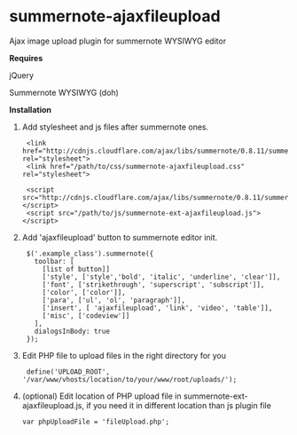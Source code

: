# summernote-ajaxfileupload
Ajax image upload plugin for summernote WYSIWYG editor

<b>Requires</b>

jQuery

Summernote WYSIWYG (doh)




<b>Installation</b>

1) Add stylesheet and js files after summernote ones.

        <link href="http://cdnjs.cloudflare.com/ajax/libs/summernote/0.8.11/summernote.css" rel="stylesheet">
        <link href="/path/to/css/summernote-ajaxfileupload.css" rel="stylesheet">  

        <script src="http://cdnjs.cloudflare.com/ajax/libs/summernote/0.8.11/summernote.js"></script>
        <script src="/path/to/js/summernote-ext-ajaxfileupload.js"></script>


2) Add 'ajaxfileupload' button to summernote editor init. 

        $('.example_class').summernote({
          toolbar: [
            [list of button]]
            ['style', ['style','bold', 'italic', 'underline', 'clear']],
            ['font', ['strikethrough', 'superscript', 'subscript']],
            ['color', ['color']],
            ['para', ['ul', 'ol', 'paragraph']],
            ['insert', [ 'ajaxfileupload', 'link', 'video', 'table']],
            ['misc', ['codeview']]
          ],
          dialogsInBody: true
        });

3) Edit PHP file to upload files in the right directory for you

        define('UPLOAD_ROOT', '/var/www/vhosts/location/to/your/www/root/uploads/');

4) (optional) Edit location of PHP upload file in summernote-ext-ajaxfileupload.js, if you need it in different location than js plugin file


       var phpUploadFile = 'fileUpload.php';

